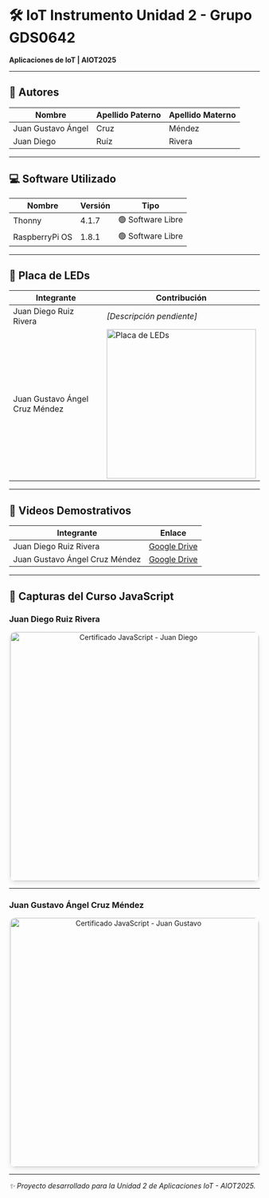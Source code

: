 # 🛠 IoT Instrumento Unidad 2 - Grupo GDS0642  
**Aplicaciones de IoT | AIOT2025**  

--- 

## 👥 Autores  
| **Nombre**              | **Apellido Paterno** | **Apellido Materno** |  
|-------------------------|----------------------|----------------------|  
| Juan Gustavo Ángel      | Cruz                 | Méndez               |  
| Juan Diego              | Ruíz                 | Rivera               |  

---

## 💻 Software Utilizado  
| **Nombre**       | **Versión** | **Tipo**         |  
|-------------------|-------------|-------------------|  
| Thonny            | 4.1.7       | 🟢 Software Libre |  
| RaspberryPi OS    | 1.8.1       | 🟢 Software Libre |  

---

## 🔌 Placa de LEDs  
| **Integrante**                | **Contribución**         |  
|-------------------------------|--------------------------|  
| Juan Diego Ruiz Rivera        | *[Descripción pendiente]*|  
| Juan Gustavo Ángel Cruz Méndez| <img src="https://github.com/user-attachments/assets/29ca6b9f-63c7-4124-acef-431da37fe413" alt="Placa de LEDs" width="300">|  

---

## 🎥 Videos Demostrativos  
| **Integrante**                | **Enlace**                                                                 |  
|-------------------------------|----------------------------------------------------------------------------|  
| Juan Diego Ruiz Rivera        | [Google Drive](https://drive.google.com/drive/folders/1UW0K9HmpOHE_iPm40Tl_pqksy_wOU_Cd?usp=sharing) |  
| Juan Gustavo Ángel Cruz Méndez| [Google Drive](https://drive.google.com/drive/folders/18heTHVRkjm8Xy7GQFJ3Ta7XnWWiWI3UK) |  

---

## 📸 Capturas del Curso JavaScript  

### Juan Diego Ruiz Rivera  
<div align="center">
  <img src="https://github.com/user-attachments/assets/7e658008-4011-4e76-a1ac-6eb75b6f2b7e" alt="Certificado JavaScript - Juan Diego" width="500" style="border-radius: 10px; box-shadow: 0 4px 8px rgba(0,0,0,0.1)"/>
</div>

---

### Juan Gustavo Ángel Cruz Méndez  
<div align="center">
  <img src="https://github.com/user-attachments/assets/9de55289-3e07-44e1-937a-759a64163a31" alt="Certificado JavaScript - Juan Gustavo" width="500" style="border-radius: 10px; box-shadow: 0 4px 8px rgba(0,0,0,0.1)"/>
</div>

---

*✨ Proyecto desarrollado para la Unidad 2 de Aplicaciones IoT - AIOT2025.*
